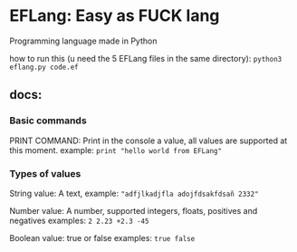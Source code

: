 # EFLang: Easy as FUCK lang

Programming language made in Python

how to run this (u need the 5 EFLang files in the same directory): `python3 eflang.py code.ef`

## docs:
### Basic commands
PRINT COMMAND: Print in the console a value, all values are supported at this moment.
    example: `print "hello world from EFLang"`

### Types of values
String value: A text,
    example: `"adfjlkadjfla adojfdsakfdsañ 2332"`

Number value: A number, supported integers, floats, positives and negatives
    examples: `2 2.23 +2.3 -45`

Boolean value: true or false
    examples: `true false`